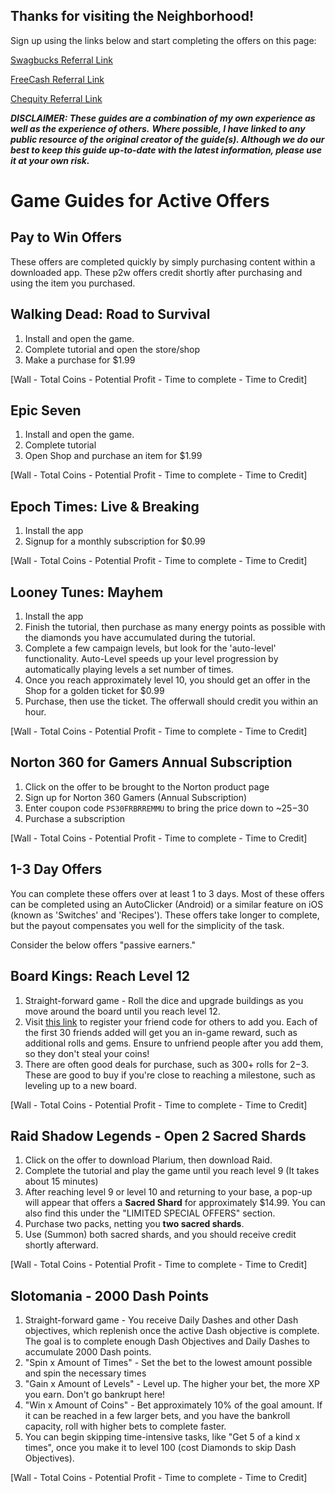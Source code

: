 ## Thanks for visiting the Neighborhood! 

Sign up using the links below and start completing the offers on this page:

[Swagbucks Referral Link](https://www.swagbucks.com/profile/brandonsavone)

[FreeCash Referral Link](https://freecash.com/r/therealinkyb)

[Chequity Referral Link](https://chequity.io/ref/1279501A)

***DISCLAIMER: These guides are a combination of my own experience as well as the experience of others.***
***Where possible, I have linked to any public resource of the original creator of the guide(s). Although we do
our best to keep this guide up-to-date with the latest information, please use it at your own risk.***


# Game Guides for Active Offers

## Pay to Win Offers
These offers are completed quickly by simply purchasing content within a downloaded app.
These p2w offers credit shortly after purchasing and using the item you purchased.

## Walking Dead: Road to Survival
1. Install and open the game.
2. Complete tutorial and open the store/shop
3. Make a purchase for $1.99

[Wall - Total Coins - Potential Profit - Time to complete - Time to Credit]

## Epic Seven
1. Install and open the game.
2. Complete tutorial
3. Open Shop and purchase an item for $1.99

[Wall - Total Coins - Potential Profit - Time to complete - Time to Credit]

## Epoch Times: Live & Breaking
1. Install the app
2. Signup for a monthly subscription for $0.99

[Wall - Total Coins - Potential Profit - Time to complete - Time to Credit]

## Looney Tunes: Mayhem
1. Install the app
2. Finish the tutorial, then purchase as many energy points as possible with the diamonds you have accumulated during the tutorial.
3. Complete a few campaign levels, but look for the 'auto-level' functionality. Auto-Level speeds up your level progression by automatically playing levels a set number of times.
4. Once you reach approximately level 10, you should get an offer in the Shop for a golden ticket for $0.99
5. Purchase, then use the ticket. The offerwall should credit you within an hour.

[Wall - Total Coins - Potential Profit - Time to complete - Time to Credit]

## Norton 360 for Gamers Annual Subscription
1. Click on the offer to be brought to the Norton product page
2. Sign up for Norton 360 Gamers (Annual Subscription)
3. Enter coupon code `PS30FRBRREMMU` to bring the price down to ~$25-$30
4. Purchase a subscription

[Wall - Total Coins - Potential Profit - Time to complete - Time to Credit]


## 1-3 Day Offers

You can complete these offers over at least 1 to 3 days. Most of these offers can be completed using an AutoClicker (Android) or a similar feature on iOS (known as 'Switches' and 'Recipes'). These offers take longer to complete, but the payout compensates you well for the simplicity of the task. 

Consider the below offers "passive earners."

## Board Kings: Reach Level 12
1. Straight-forward game - Roll the dice and upgrade buildings as you move around the board until you reach level 12.
2. Visit [this link](https://www.fcswap.com/game/board-kings/) to register your friend code for others to add you. Each of the first 30 friends added will get you an in-game reward, such as additional rolls and gems. Ensure to unfriend people after you add them, so they don't steal your coins!
3. There are often good deals for purchase, such as 300+ rolls for $2-$3. These are good to buy if you're close to reaching a milestone, such as leveling up to a new board.

[Wall - Total Coins - Potential Profit - Time to complete - Time to Credit]

## Raid Shadow Legends - Open 2 Sacred Shards
1. Click on the offer to download Plarium, then download Raid.
2. Complete the tutorial and play the game until you reach level 9 (It takes about 15 minutes)
3. After reaching level 9 or level 10 and returning to your base, a pop-up will appear that offers a **Sacred Shard** for approximately $14.99. You can also find this under the "LIMITED SPECIAL OFFERS" section.
4. Purchase two packs, netting you **two sacred shards**.
5. Use (Summon) both sacred shards, and you should receive credit shortly afterward.

[Wall - Total Coins - Potential Profit - Time to complete - Time to Credit]

## Slotomania - 2000 Dash Points
1. Straight-forward game - You receive Daily Dashes and other Dash objectives, which replenish once the active Dash objective is complete. The goal is to complete enough Dash Objectives and Daily Dashes to accumulate 2000 Dash points.
2. "Spin x Amount of Times" - Set the bet to the lowest amount possible and spin the necessary times
3. "Gain x Amount of Levels" - Level up. The higher your bet, the more XP you earn. Don't go bankrupt here!
4. "Win x Amount of Coins" - Bet approximately 10% of the goal amount. If it can be reached in a few larger bets, and you have the bankroll capacity, roll with higher bets to complete faster.
5. You can begin skipping time-intensive tasks, like "Get 5 of a kind x times", once you make it to level 100 (cost Diamonds to skip Dash Objectives).

[Wall - Total Coins - Potential Profit - Time to complete - Time to Credit]
